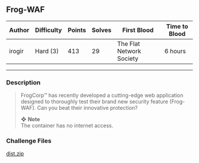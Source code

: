 ## Frog-WAF

| Author | Difficulty | Points | Solves | First Blood              | Time to Blood |
| ------ | ---------- | ------ | ------ | ------------------------ | ------------- |
| irogir | Hard (3)   | 413    | 29     | The Flat Network Society | 6 hours       |

---

### Description

> FrogCorp™ has recently developed a cutting-edge web application designed to thoroughly test their brand new security feature (Frog-WAF). Can you beat their innovative protection?
>
> ❖ **Note**  
> The container has no internet access.

### Challenge Files

[dist.zip](dist)
